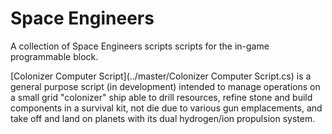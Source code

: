 # Space Engineers
A collection of Space Engineers scripts scripts for the in-game programmable block.

[Colonizer Computer Script](../master/Colonizer Computer Script.cs) is a general purpose script (in development) intended to manage operations on a small grid "colonizer" ship able to drill resources, refine stone and build components in a survival kit, not die due to various gun emplacements, and take off and land on planets with its dual hydrogen/ion propulsion system.
